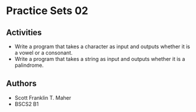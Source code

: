 # Practice Sets 02

## Activities
- Write a program that takes a character as input and outputs whether it is a vowel or a consonant.
- Write a program that takes a string as input and outputs whether it is a palindrome.
## Authors
- Scott Franklin T. Maher
- BSCS2 B1

